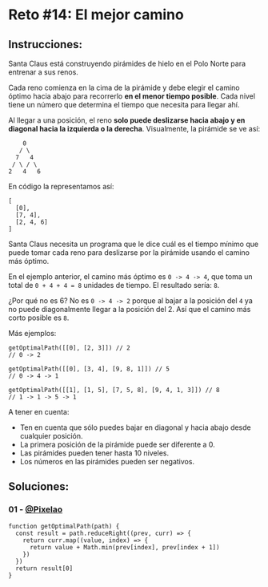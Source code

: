 # Reto #14: El mejor camino

## Instrucciones:

Santa Claus está construyendo pirámides de hielo en el Polo Norte para entrenar a sus renos.

Cada reno comienza en la cima de la pirámide y debe elegir el camino óptimo hacia abajo para recorrerlo **en el menor tiempo posible**. Cada nivel tiene un número que determina el tiempo que necesita para llegar ahí.

Al llegar a una posición, el reno **solo puede deslizarse hacia abajo y en diagonal hacia la izquierda o la derecha**. Visualmente, la pirámide se ve así:

```TEXT
    0
   / \
  7   4
 / \ / \
2   4   6
```

En código la representamos así:

```JS
[
  [0],
  [7, 4],
  [2, 4, 6]
]
```

Santa Claus necesita un programa que le dice cuál es el tiempo mínimo que puede tomar cada reno para deslizarse por la pirámide usando el camino más óptimo.

En el ejemplo anterior, el camino más óptimo es `0 -> 4 -> 4`, que toma un total de `0 + 4 + 4 = 8` unidades de tiempo. El resultado sería: `8`.

¿Por qué no es 6? No es `0 -> 4 -> 2` porque al bajar a la posición del `4` ya no puede diagonalmente llegar a la posición del 2. Así que el camino más corto posible es `8`.

Más ejemplos:

```JS
getOptimalPath([[0], [2, 3]]) // 2
// 0 -> 2

getOptimalPath([[0], [3, 4], [9, 8, 1]]) // 5
// 0 -> 4 -> 1

getOptimalPath([[1], [1, 5], [7, 5, 8], [9, 4, 1, 3]]) // 8
// 1 -> 1 -> 5 -> 1
```

A tener en cuenta:

- Ten en cuenta que sólo puedes bajar en diagonal y hacia abajo desde cualquier posición.
- La primera posición de la pirámide puede ser diferente a 0.
- Las pirámides pueden tener hasta 10 niveles.
- Los números en las pirámides pueden ser negativos.

## Soluciones:

### 01 - [@Pixelao](https://github.com/Pixelao/)

```JS
function getOptimalPath(path) {
  const result = path.reduceRight((prev, curr) => {
    return curr.map((value, index) => {
      return value + Math.min(prev[index], prev[index + 1])
    })
  })
  return result[0]
}
```
